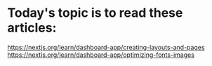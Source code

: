 # Today's topic is to read these articles:

https://nextjs.org/learn/dashboard-app/creating-layouts-and-pages
https://nextjs.org/learn/dashboard-app/optimizing-fonts-images
